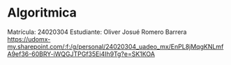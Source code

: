 # Algoritmica
Matrícula: 24020304 Estudiante: Oliver Josué Romero Barrera
https://udomx-my.sharepoint.com/:f:/g/personal/24020304_uadeo_mx/EnPL8jMqgKNLmfA9ef36-60BRY-iWQGJTPGf35Ei4Ih9Tg?e=SK1KOA
